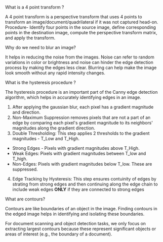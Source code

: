 What is a 4 point transform ? 

A 4 point transform is a perspective transform that uses 4 points to transform an image/document/quadrilateral if it was not captured head-on. Procedure- Identify four points in the source image, define corresponding points in the destination image, compute the perspective transform matrix, and apply the transform.


Why do we need to blur an image?

It helps in reducing the noise from the images. Noise can refer to random variations in color or brightness and noise can hinder the edge detection process by making the edges less clear. Blurring can help make the image look smooth without any rapid intensity changes. 

What is the hysteresis procedure ?

The hysteresis procedure is an important part of the Canny edge detection algorithm, which helps in accurately identifying edges in an image. 

1. After applying the gaussian blur, each pixel has a gradient magnitude and direction. 
2. Non-Maximum Suppression removes pixels that are not a part of an edge by comparing each pixel's gradient magnitude to its neighbors' magnitudes along the gradient direction.
3. Double Thresholding: This step applies 2 thresholds to the gradient magnitudes - T_Low and T_High. 
- Strong Edges - Pixels with gradient magnitudes above T_High.
- Weak Edges: Pixels with gradient magnitudes between T_low and T_high.
- Non-Edges: Pixels with gradient magnitudes below T_low. These are suppressed.

4. Edge Tracking by Hysteresis: This step ensures contuinity of edges by strating from strong edges and then continuing along the edge chain to include weak edges **ONLY** if they are connected to strong edges

What are contours?

Contours are like boundaries of an object in the image.
Finding contours in the edged image helps in identifying and isolating these boundaries.

For document scanning and object detection tasks, we only focus on extracting largest contours because these represent significant objects or areas of interest (e.g., the boundary of a document).
